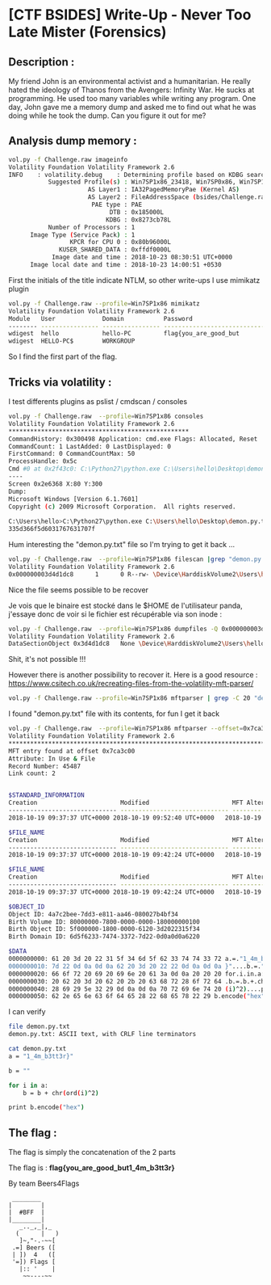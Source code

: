 # [CTF BSIDES] Write-Up - Never Too Late Mister  (Forensics)

## Description :
My friend John is an environmental activist and a humanitarian. He really hated the ideology of Thanos from the Avengers: Infinity War. He sucks at programming. He used too many variables while writing any program. One day, John gave me a memory dump and asked me to find out what he was doing while he took the dump. Can you figure it out for me?


## Analysis dump memory :


```BASH
vol.py -f Challenge.raw imageinfo
Volatility Foundation Volatility Framework 2.6
INFO    : volatility.debug    : Determining profile based on KDBG search...
           Suggested Profile(s) : Win7SP1x86_23418, Win7SP0x86, Win7SP1x86
                      AS Layer1 : IA32PagedMemoryPae (Kernel AS)
                      AS Layer2 : FileAddressSpace (bsides/Challenge.raw)
                       PAE type : PAE
                            DTB : 0x185000L
                           KDBG : 0x8273cb78L
           Number of Processors : 1
      Image Type (Service Pack) : 1
                 KPCR for CPU 0 : 0x80b96000L
              KUSER_SHARED_DATA : 0xffdf0000L
            Image date and time : 2018-10-23 08:30:51 UTC+0000
      Image local date and time : 2018-10-23 14:00:51 +0530
```

First the initials of the title indicate NTLM, so other write-ups I use mimikatz plugin

```BASH
vol.py -f Challenge.raw --profile=Win7SP1x86 mimikatz
Volatility Foundation Volatility Framework 2.6
Module   User             Domain           Password 
-------- ---------------- ---------------- ----------------------------------------
wdigest  hello            hello-PC         flag{you_are_good_but 
wdigest  HELLO-PC$        WORKGROUP
```

So I find the first part of the flag.

## Tricks via volatility :

I test differents plugins as pslist / cmdscan / consoles
```BASH
vol.py -f Challenge.raw  --profile=Win7SP1x86 consoles
Volatility Foundation Volatility Framework 2.6
**************************************************
CommandHistory: 0x300498 Application: cmd.exe Flags: Allocated, Reset
CommandCount: 1 LastAdded: 0 LastDisplayed: 0
FirstCommand: 0 CommandCountMax: 50
ProcessHandle: 0x5c
Cmd #0 at 0x2f43c0: C:\Python27\python.exe C:\Users\hello\Desktop\demon.py.txt
----
Screen 0x2e6368 X:80 Y:300
Dump:
Microsoft Windows [Version 6.1.7601] 
Copyright (c) 2009 Microsoft Corporation.  All rights reserved. 
 
C:\Users\hello>C:\Python27\python.exe C:\Users\hello\Desktop\demon.py.txt
335d366f5d6031767631707f
```

Hum interesting the "demon.py.txt" file so I'm trying to get it back ...

```BASH
vol.py -f Challenge.raw  --profile=Win7SP1x86 filescan |grep "demon.py.txt"
Volatility Foundation Volatility Framework 2.6
0x000000003d4d1dc8      1      0 R--rw- \Device\HarddiskVolume2\Users\hello\Desktop\demon.py.txt
```

Nice the file seems possible to be recover

Je vois que le binaire est stocké dans le $HOME de l'utilisateur panda, j'essaye donc de voir si le fichier est récupérable via son inode :
```BASH
vol.py -f Challenge.raw  --profile=Win7SP1x86 dumpfiles -Q 0x000000003d4d1dc8 -D files
Volatility Foundation Volatility Framework 2.6
DataSectionObject 0x3d4d1dc8   None \Device\HarddiskVolume2\Users\hello\Desktop\demon.py.txt
```

Shit, it's not possible !!!

However there is another possibility to recover it. Here is a good resource : https://www.csitech.co.uk/recreating-files-from-the-volatility-mft-parser/


```BASH
vol.py -f Challenge.raw --profile=Win7SP1x86 mftparser | grep -C 20 "demon.py.txt"
```

I found "demon.py.txt" file with its contents, for fun I get it back

```BASH
vol.py -f Challenge.raw  --profile=Win7SP1x86 mftparser --offset=0x7ca3c00  --dump-dir=.
Volatility Foundation Volatility Framework 2.6
***************************************************************************
MFT entry found at offset 0x7ca3c00
Attribute: In Use & File
Record Number: 45487
Link count: 2


$STANDARD_INFORMATION
Creation                       Modified                       MFT Altered                    Access Date                    Type
------------------------------ ------------------------------ ------------------------------ ------------------------------ ----
2018-10-19 09:37:37 UTC+0000 2018-10-19 09:52:40 UTC+0000   2018-10-19 09:52:40 UTC+0000   2018-10-19 09:37:37 UTC+0000   Archive

$FILE_NAME
Creation                       Modified                       MFT Altered                    Access Date                    Name/Path
------------------------------ ------------------------------ ------------------------------ ------------------------------ ---------
2018-10-19 09:37:37 UTC+0000 2018-10-19 09:42:24 UTC+0000   2018-10-19 09:42:24 UTC+0000   2018-10-19 09:37:37 UTC+0000   demon.py.txt

$FILE_NAME
Creation                       Modified                       MFT Altered                    Access Date                    Name/Path
------------------------------ ------------------------------ ------------------------------ ------------------------------ ---------
2018-10-19 09:37:37 UTC+0000 2018-10-19 09:42:24 UTC+0000   2018-10-19 09:42:24 UTC+0000   2018-10-19 09:37:37 UTC+0000   DEMONP~1.TXT

$OBJECT_ID
Object ID: 4a7c2bee-7dd3-e811-aa46-080027b4bf34
Birth Volume ID: 80000000-7800-0000-0000-180000000100
Birth Object ID: 5f000000-1800-0000-6120-3d2022315f34
Birth Domain ID: 6d5f6233-7474-3372-7d22-0d0a0d0a6220

$DATA
0000000000: 61 20 3d 20 22 31 5f 34 6d 5f 62 33 74 74 33 72 a.=."1_4m_b3tt3r
0000000010: 7d 22 0d 0a 0d 0a 62 20 3d 20 22 22 0d 0a 0d 0a }"....b.=.""....
0000000020: 66 6f 72 20 69 20 69 6e 20 61 3a 0d 0a 20 20 20 for.i.in.a:.....
0000000030: 20 62 20 3d 20 62 20 2b 20 63 68 72 28 6f 72 64 .b.=.b.+.chr(ord
0000000040: 28 69 29 5e 32 29 0d 0a 0d 0a 70 72 69 6e 74 20 (i)^2)....print.
0000000050: 62 2e 65 6e 63 6f 64 65 28 22 68 65 78 22 29 b.encode("hex")
```

I can verify 

```BASH
file demon.py.txt 
demon.py.txt: ASCII text, with CRLF line terminators

cat demon.py.txt 
a = "1_4m_b3tt3r}"

b = ""

for i in a:
    b = b + chr(ord(i)^2)

print b.encode("hex")
```

## The flag :

The flag is simply the concatenation of the 2 parts

The flag is : **flag{you_are_good_but1_4m_b3tt3r}**


By team Beers4Flags


```
 ________
|        |
|  #BFF  |
|________|
   _.._,_|,_
  (      |   )
   ]~,"-.-~~[
 .=] Beers ([
 | ])  4   ([
 '=]) Flags [
   |:: '    |
    ~~----~~
```
